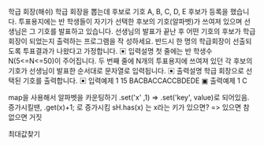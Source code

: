학급 회장(해쉬)
학급 회장을 뽑는데 후보로 기호 A, B, C, D, E 후보가 등록을 했습니다.
투표용지에는 반 학생들이 자기가 선택한 후보의 기호(알파벳)가 쓰여져 있으며 선생님은 그
기호를 발표하고 있습니다.
선생님의 발표가 끝난 후 어떤 기호의 후보가 학급 회장이 되었는지 출력하는 프로그램을 작
성하세요. 반드시 한 명의 학급회장이 선출되도록 투표결과가 나왔다고 가정합니다.
▣ 입력설명
첫 줄에는 반 학생수 N(5<=N<=50)이 주어집니다.
두 번째 줄에 N개의 투표용지에 쓰여져 있던 각 후보의 기호가 선생님이 발표한 순서대로
문자열로 입력됩니다.
▣ 출력설명
학급 회장으로 선택된 기호를 출력합니다.
▣ 입력예제 1
15
BACBACCACCBDEDE
▣ 출력예제 1
C

map을 사용해서 알파벳을 카운팅하기
.set('x' ,1) => .set('key', value)로 되어있음.
증가시킬땐, .get(x)+1; 로 증가시킴
sH.has(x) 는 x라는 키가 있으면?
=> 있으면 참 없으면 거짓

최대값찾기
